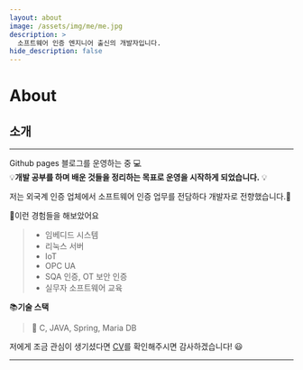 ```yaml
---
layout: about
image: /assets/img/me/me.jpg
description: >
  소프트웨어 인증 엔지니어 출신의 개발자입니다.
hide_description: false
---
```


# About

<!--author-->


## 소개
---
Github pages 블로그를 운영하는 중 💻  
 💡__개발 공부를 하며 배운 것들을 정리하는 목표로 운영을 시작하게 되었습니다.__ 💡


저는 외국계 인증 업체에서 소프트웨어 인증 업무를 전담하다 개발자로 전향했습니다.📜

📖이런 경험들을 해보았어요
> - 임베디드 시스템
> - 리눅스 서버
> - IoT
> - OPC UA
> - SQA 인증, OT 보안 인증
> - 실무자 소프트웨어 교육

📚**기술 스택**

> 📝 C, JAVA, Spring, Maria DB  

저에게 조금 관심이 생기셨다면 [CV](/assets/CV_PJW.pdf)를 확인해주시면 감사하겠습니다! 😃



---
